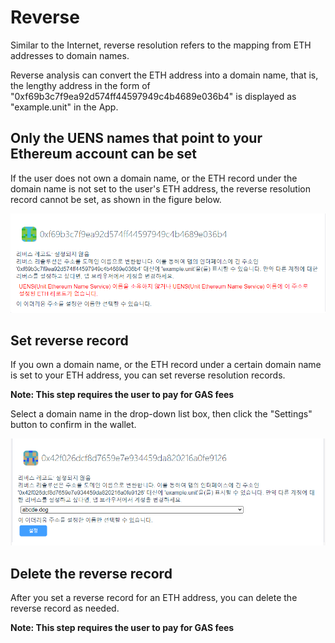 

# Reverse

Similar to the Internet, reverse resolution refers to the mapping from ETH addresses to domain names.

Reverse analysis can convert the ETH address into a domain name, that is, the lengthy address in the form of "0xf69b3c7f9ea92d574ff44597949c4b4689e036b4" is displayed as "example.unit" in the App.

## Only the UENS names that point to your Ethereum account can be set

If the user does not own a domain name, or the ETH record under the domain name is not set to the user's ETH address, the reverse resolution record cannot be set, as shown in the figure below.

![alt attribute text](../../.vuepress/public/images/address/ko/address_0.png)

## Set reverse record

If you own a domain name, or the ETH record under a certain domain name is set to your ETH address, you can set reverse resolution records.

**Note: This step requires the user to pay for GAS fees**

Select a domain name in the drop-down list box, then click the "Settings" button to confirm in the wallet.

![alt attribute text](../../.vuepress/public/images/address/ko/address_1.png)

## Delete the reverse record

After you set a reverse record for an ETH address, you can delete the reverse record as needed.

**Note: This step requires the user to pay for GAS fees**